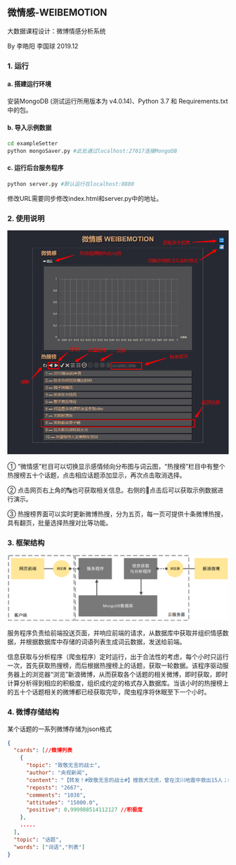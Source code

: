 ## 微情感-WEIBEMOTION

大数据课程设计：微博情感分析系统

By 李皓阳 李国球 2019.12

### 1. 运行

#### a. 搭建运行环境

安装MongoDB (测试运行所用版本为  v4.0.14)、Python 3.7 和 Requirements.txt 中的包。

#### b. 导入示例数据

```bash
cd exampleSetter
python mongoSaver.py #此处通过localhost:27017连接MongoDB
```

#### c. 运行后台服务程序

```bash
python server.py #默认运行在localhost:8880
```

修改URL需要同步修改index.html和server.py中的地址。

### 2. 使用说明

<img src='imgs/weibe.png'>

①  “微情感”栏目可以切换显示感情倾向分布图与词云图，“热搜榜”栏目中有整个热搜榜五十个话题，点击相应话题添加显示，再次点击取消选择。

② 点击网页右上角的🔠也可获取相关信息。右侧的🎦点击后可以获取示例数据进行演示。

③ 热搜榜界面可以实时更新微博热搜，分为五页，每一页可提供十条微博热搜，具有翻页，批量选择热搜对比等功能。

### 3. 框架结构

<img src='imgs/frame.png'>

 服务程序负责给前端投送页面，并响应前端的请求，从数据库中获取并组织情感数据，并根据数据库中存储的词语列表生成词云数据，发送给前端。

信息获取与分析程序（爬虫程序）定时运行，出于合法性的考虑，每个小时只运行一次，首先获取热搜榜，而后根据热搜榜上的话题，获取一轮数据。该程序驱动服务器上的浏览器“浏览”新浪微博，从而获取各个话题的相关微博，即时获取，即时计算分析得到相应的积极度，组织成约定的格式存入数据库。当该小时的热搜榜上的五十个话题相关的微博都已经获取完毕，爬虫程序将休眠至下一个小时。

### 4. 微博存储结构

某个话题的一系列微博存储为json格式

```json
{
  "cards": [//微博列表
    {
      "topic": "致敬无言的战士",
      "author": "央视新闻",
      "content": "【转发！#致敬无言的战士#】搜救犬沈虎，曾在汶川地震中救出15人；缉毒犬尔腾，曾参与执勤2982天缴毒100公斤；警犬卡拉完成任务后中暑倒地……它们是无言的战友，无怨无悔保家卫国。救灾、缉毒、反恐…哪里有危险，哪里就有它们的身影。转发，向无言的英雄致敬！",
      "reposts": "2667",
      "comments": "1038",
      "attitudes": "15000.0",
      "positive": 0.999988514112127 //积极度
    },
    .....
  ],
  "topic": "话题",
  "words": ["词语","列表"]
}
```

